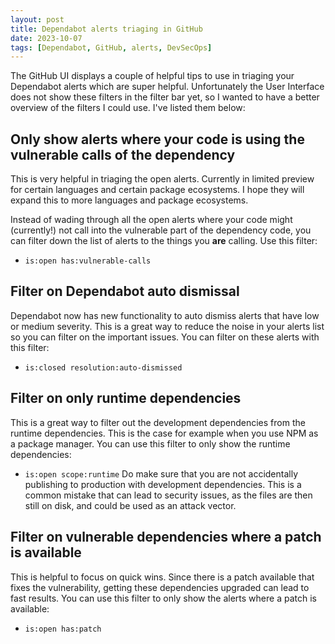 ```yaml
---
layout: post
title: Dependabot alerts triaging in GitHub
date: 2023-10-07
tags: [Dependabot, GitHub, alerts, DevSecOps]
---
```


The GitHub UI displays a couple of helpful tips to use in triaging your Dependabot alerts which are super helpful. Unfortunately the User Interface does not show these filters in the filter bar yet, so I wanted to have a better overview of the filters I could use. I've listed them below:

## Only show alerts where your code is using the vulnerable calls of the dependency
This is very helpful in triaging the open alerts. Currently in limited preview for certain languages and certain package ecosystems. I hope they will expand this to more languages and package ecosystems.

Instead of wading through all the open alerts where your code might (currently!) not call into the vulnerable part of the dependency code, you can filter down the list of alerts to the things you **are** calling. Use this filter:
* `is:open has:vulnerable-calls`

## Filter on Dependabot auto dismissal
Dependabot now has new functionality to auto dismiss alerts that have low or medium severity. This is a great way to reduce the noise in your alerts list so you can filter on the important issues. You can filter on these alerts with this filter:
* `is:closed resolution:auto-dismissed `

## Filter on only runtime dependencies
This is a great way to filter out the development dependencies from the runtime dependencies. This is the case for example when you use NPM as a package manager. You can use this filter to only show the runtime dependencies:
* `is:open scope:runtime`
Do make sure that you are not accidentally publishing to production with development dependencies. This is a common mistake that can lead to security issues, as the files are then still on disk, and could be used as an attack vector.

## Filter on vulnerable dependencies where a patch is available
This is helpful to focus on quick wins. Since there is a patch available that fixes the vulnerability, getting these dependencies upgraded can lead to fast results. You can use this filter to only show the alerts where a patch is available:
* `is:open has:patch`